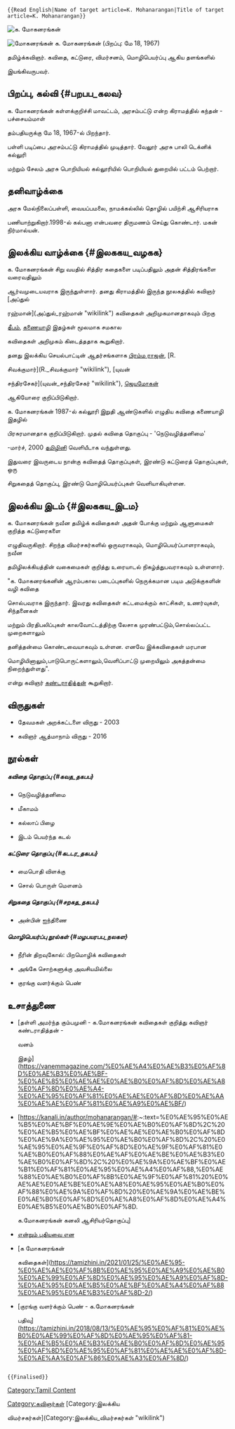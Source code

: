 ```{=mediawiki}
{{Read English|Name of target article=K. Mohanarangan|Title of target article=K. Mohanarangan}}
```
![க. மோகனரங்கன்](க.மோகனரங்கன்.jpg "க. மோகனரங்கன்")
![மோகனரங்கன்](Mohan.jpg "மோகனரங்கன்") க. மோகனரங்கன் (பிறப்பு: மே 18, 1967)
தமிழ்க்கவிஞர். கவிதை, கட்டுரை, விமர்சனம், மொழிபெயர்ப்பு ஆகிய தளங்களில்
இயங்கிவருபவர்.

## பிறப்பு, கல்வி {#பறபப_கலவ}

க. மோகனரங்கன் கள்ளக்குறிச்சி மாவட்டம், அரசம்பட்டு என்ற கிராமத்தில் கந்தன் - பச்சையம்மாள்
தம்பதியருக்கு மே 18, 1967-ல் பிறந்தார்.

பள்ளி படிப்பை அரசம்பட்டு கிராமத்தில் முடித்தார். வேலூர் அரசு பாலி டெக்னிக் கல்லுரி
மற்றும் சேலம் அரசு பொறியியல் கல்லூரியில் பொறியியல் துறையில் பட்டம் பெற்றார்.

## தனிவாழ்க்கை

அரசு மேல்நிலைப்பள்ளி, வையப்பமலை, நாமக்கல்லில் தொழில் பயிற்சி ஆசிரியராக
பணியாற்றுகிறார்.1998-ல் கல்பனா என்பவரை திருமணம் செய்து கொண்டார். மகன் நிர்மால்யன்.

## இலக்கிய வாழ்க்கை {#இலககய_வழகக}

க. மோகனரங்கன் சிறு வயதில் சித்திர கதைகளை படிப்பதிலும் அதன் சித்திரங்களை வரைவதிலும்
ஆர்வமுடையவராக இருந்துள்ளார். தனது கிராமத்தில் இருந்த நூலகத்தில் கவிஞர் [அப்துல்
ரஹ்மான்](அப்துல்_ரஹ்மான் "wikilink") கவிதைகள் அறிமுகமானதாகவும் பிறகு
[தீபம்](தீபம் "wikilink"), [கணையாழி](கணையாழி "wikilink") இதழ்கள் மூலமாக சமகால
கவிதைகள் அறிமுகம் கிடைத்ததாக கூறுகிறார்.

தனது இலக்கிய செயல்பாட்டின் ஆதர்சங்களாக [பிரம்ம ராஜன்](பிரம்மராஜன் "wikilink"), [R.
சிவக்குமார்](R._சிவக்குமார் "wikilink"), [யுவன்
சந்திரசேகர்](யுவன்_சந்திரசேகர் "wikilink"), [ஜெயமோகன்](ஜெயமோகன் "wikilink")
ஆகியோரை குறிப்பிடுகிறார்.

க. மோகனரங்கன் 1987-ல் கல்லூரி இறுதி ஆண்டுகளில் எழுதிய கவிதை கணையாழி இதழில்
பிரசுரமானதாக குறிப்பிடுகிறார். முதல் கவிதை தொகுப்பு - \'நெடுவழித்தனிமை\'
-மார்ச், 2000 [தமிழினி](தமிழினி "wikilink") வெளியீடாக வந்துள்ளது.

இதுவரை இவருடைய நான்கு கவிதைத் தொகுப்புகள், இரண்டு கட்டுரைத் தொகுப்புகள், ஒரு
சிறுகதைத் தொகுப்பு, இரண்டு மொழிபெயர்ப்புகள் வெளியாகியுள்ளன.

## இலக்கிய இடம் {#இலககய_இடம}

க. மோகனரங்கன் நவீன தமிழ்க் கவிதைகள் அதன் போக்கு மற்றும் ஆளுமைகள் குறித்த கட்டுரைகளை
எழுதிவருகிறார். சிறந்த விமர்சகர்களில் ஒருவராகவும், மொழிபெயர்ப்பாளராகவும், நவீன
தமிழிலக்கியத்தின் வகைமைகள் குறித்து உரையாடல் நிகழ்த்துபவராகவும் உள்ளளார்.

\"க. மோகனரங்கனின் ஆரம்பகால படைப்புகளில் நெருக்கமான படிம அடுக்குகளின் வழி கவிதை
சொல்பவராக இருந்தார். இவரது கவிதைகள் கட்டமைக்கும் காட்சிகள், உணர்வுகள், சிந்தனைகள்
மற்றும் பிரதிபலிப்புகள் காலவோட்டத்திற்கு லேசாக முரண்பட்டும்,சொல்லப்பட்ட முறைகளாலும்
தனித்தன்மை கொண்டவையாகவும் உள்ளன. எனவே இக்கவிதைகள் மரபான
மொழியினாலும்,பாடுபொருட்களாலும்,வெளிப்பாட்டு முறையிலும் அகத்தன்மை நிறைந்துள்ளது\".
என்று கவிஞர் [கண்டராதித்தன்](கண்டராதித்தன் "wikilink") கூறுகிறார்.

## விருதுகள்

-   தேவமகள் அறக்கட்டளை விருது - 2003
-   கவிஞர் ஆத்மாநாம் விருது - 2016

## நூல்கள்

##### கவிதை தொகுப்பு {#கவத_தகபப}

-   நெடுவழித்தனிமை
-   மீகாமம்
-   கல்லாப் பிழை
-   இடம் பெயர்ந்த கடல்

##### கட்டுரை தொகுப்பு {#கடடர_தகபப}

-   மைபொதி விளக்கு
-   சொல் பொருள் மௌனம்

##### சிறுகதை தொகுப்பு {#சறகத_தகபப}

-   அன்பின் ஐந்திணை

##### மொழிபெயர்ப்பு நூல்கள் {#மழபயரபப_நலகள}

-   நீரின் திறவுகோல்: பிறமொழிக் கவிதைகள்
-   அங்கே சொற்களுக்கு அவசியமில்லை
-   குரங்கு வளர்க்கும் பெண்

## உசாத்துணை

-   [தள்ளி அமர்ந்த கும்பமுனி - க.மோகனரங்கன் கவிதைகள் குறித்து கவிஞர் கண்டராதித்தன் -
    வனம்
    இதழ்](https://vanemmagazine.com/%E0%AE%A4%E0%AE%B3%E0%AF%8D%E0%AE%B3%E0%AE%BF-%E0%AE%85%E0%AE%AE%E0%AE%B0%E0%AF%8D%E0%AE%A8%E0%AF%8D%E0%AE%A4-%E0%AE%95%E0%AF%81%E0%AE%AE%E0%AF%8D%E0%AE%AA%E0%AE%AE%E0%AF%81%E0%AE%A9%E0%AE%BF/)
-   \[<https://kanali.in/author/mohanarangan/#>:\~:text=%E0%AE%95%E0%AE%B5%E0%AE%BF%E0%AE%9E%E0%AE%B0%E0%AF%8D%2C%20%E0%AE%B5%E0%AE%BF%E0%AE%AE%E0%AE%B0%E0%AF%8D%E0%AE%9A%E0%AE%95%E0%AE%B0%E0%AF%8D%2C%20%E0%AE%95%E0%AE%9F%E0%AF%8D%E0%AE%9F%E0%AF%81%E0%AE%B0%E0%AF%88%E0%AE%AF%E0%AE%BE%E0%AE%B3%E0%AE%B0%E0%AF%8D%2C%20%E0%AE%9A%E0%AE%BF%E0%AE%B1%E0%AF%81%E0%AE%95%E0%AE%A4%E0%AF%88,%E0%AE%88%E0%AE%B0%E0%AF%8B%E0%AE%9F%E0%AF%81%20%E0%AE%AE%E0%AE%BE%E0%AE%A8%E0%AE%95%E0%AE%B0%E0%AF%88%E0%AE%9A%E0%AF%8D%20%E0%AE%9A%E0%AE%BE%E0%AE%B0%E0%AF%8D%E0%AE%A8%E0%AF%8D%E0%AE%A4%E0%AE%B5%E0%AE%B0%E0%AF%8D.
    க.மோகனரங்கன் கனலி ஆசிரியர்தொகுப்பு\]
-   [என்றும் புதியவை என](https://www.jeyamohan.in/137841/)
-   [க மோகனரங்கன்
    கவிதைகள்](https://tamizhini.in/2021/01/25/%E0%AE%95-%E0%AE%AE%E0%AF%8B%E0%AE%95%E0%AE%A9%E0%AE%B0%E0%AE%99%E0%AF%8D%E0%AE%95%E0%AE%A9%E0%AF%8D-%E0%AE%95%E0%AE%B5%E0%AE%BF%E0%AE%A4%E0%AF%88%E0%AE%95%E0%AE%B3%E0%AF%8D-2/)
-   [குரங்கு வளர்க்கும் பெண் - க.மோகனரங்கன்
    பதிவு](https://tamizhini.in/2018/08/13/%E0%AE%95%E0%AF%81%E0%AE%B0%E0%AE%99%E0%AF%8D%E0%AE%95%E0%AF%81-%E0%AE%B5%E0%AE%B3%E0%AE%B0%E0%AF%8D%E0%AE%95%E0%AF%8D%E0%AE%95%E0%AF%81%E0%AE%AE%E0%AF%8D-%E0%AE%AA%E0%AF%86%E0%AE%A3%E0%AF%8D/)

```{=mediawiki}
{{Finalised}}
```
[Category:Tamil Content](Category:Tamil_Content "wikilink")
[Category:கவிஞர்கள்](Category:கவிஞர்கள் "wikilink") [Category:இலக்கிய
விமர்சகர்கள்](Category:இலக்கிய_விமர்சகர்கள் "wikilink")
